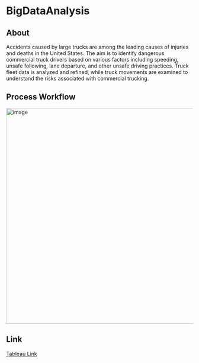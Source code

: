 # BigDataAnalysis

## About
Accidents caused by large trucks are among the leading causes of injuries and deaths in the United States. The aim is to identify dangerous commercial truck drivers based on various factors including speeding, unsafe following, lane departure, and other unsafe driving practices. Truck fleet data is analyzed and refined, while truck movements are examined to understand the risks associated with commercial trucking. 

## Process Workflow
<img width="583" alt="image" src="https://github.com/ragarasagna/BigDataAnalysis/assets/51982703/83714108-c416-4a46-bd03-17d18ca860a8">

## Link
 <a href="https://public.tableau.com/views/BigData-TruckFleetAnalysis/TruckFleetAnalysis?:language=en-US&:display_count=n&:origin=viz_share_link">Tableau Link </a>
